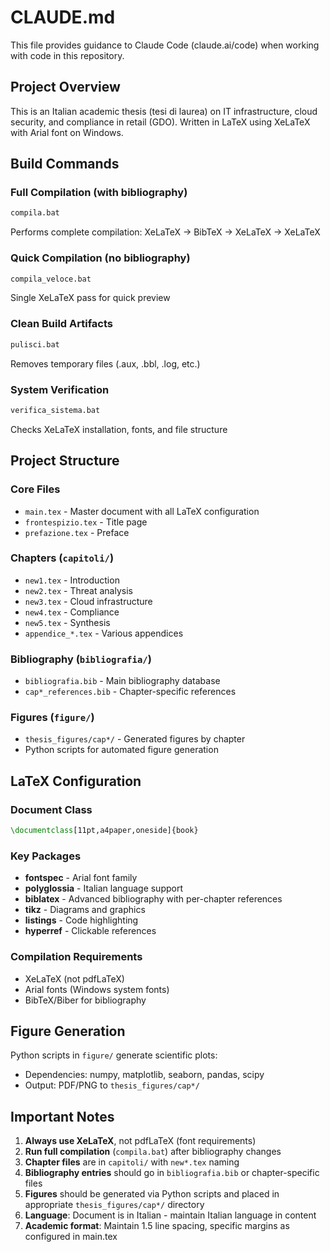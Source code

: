 # CLAUDE.md

This file provides guidance to Claude Code (claude.ai/code) when working with code in this repository.

## Project Overview

This is an Italian academic thesis (tesi di laurea) on IT infrastructure, cloud security, and compliance in retail (GDO). Written in LaTeX using XeLaTeX with Arial font on Windows.

## Build Commands

### Full Compilation (with bibliography)
```bash
compila.bat
```
Performs complete compilation: XeLaTeX → BibTeX → XeLaTeX → XeLaTeX

### Quick Compilation (no bibliography)
```bash
compila_veloce.bat
```
Single XeLaTeX pass for quick preview

### Clean Build Artifacts
```bash
pulisci.bat
```
Removes temporary files (.aux, .bbl, .log, etc.)

### System Verification
```bash
verifica_sistema.bat
```
Checks XeLaTeX installation, fonts, and file structure

## Project Structure

### Core Files
- `main.tex` - Master document with all LaTeX configuration
- `frontespizio.tex` - Title page
- `prefazione.tex` - Preface

### Chapters (`capitoli/`)
- `new1.tex` - Introduction
- `new2.tex` - Threat analysis
- `new3.tex` - Cloud infrastructure
- `new4.tex` - Compliance
- `new5.tex` - Synthesis
- `appendice_*.tex` - Various appendices

### Bibliography (`bibliografia/`)
- `bibliografia.bib` - Main bibliography database
- `cap*_references.bib` - Chapter-specific references

### Figures (`figure/`)
- `thesis_figures/cap*/` - Generated figures by chapter
- Python scripts for automated figure generation

## LaTeX Configuration

### Document Class
```latex
\documentclass[11pt,a4paper,oneside]{book}
```

### Key Packages
- **fontspec** - Arial font family
- **polyglossia** - Italian language support
- **biblatex** - Advanced bibliography with per-chapter references
- **tikz** - Diagrams and graphics
- **listings** - Code highlighting
- **hyperref** - Clickable references

### Compilation Requirements
- XeLaTeX (not pdfLaTeX)
- Arial fonts (Windows system fonts)
- BibTeX/Biber for bibliography

## Figure Generation

Python scripts in `figure/` generate scientific plots:
- Dependencies: numpy, matplotlib, seaborn, pandas, scipy
- Output: PDF/PNG to `thesis_figures/cap*/`

## Important Notes

1. **Always use XeLaTeX**, not pdfLaTeX (font requirements)
2. **Run full compilation** (`compila.bat`) after bibliography changes
3. **Chapter files** are in `capitoli/` with `new*.tex` naming
4. **Bibliography entries** should go in `bibliografia.bib` or chapter-specific files
5. **Figures** should be generated via Python scripts and placed in appropriate `thesis_figures/cap*/` directory
6. **Language**: Document is in Italian - maintain Italian language in content
7. **Academic format**: Maintain 1.5 line spacing, specific margins as configured in main.tex